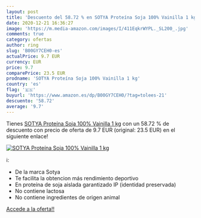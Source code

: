 ```yaml
---
layout: post
title: 'Descuento del 58.72 % en SOTYA Proteína Soja 100% Vainilla 1 kg'
date: 2020-12-21 16:36:27
image: 'https://m.media-amazon.com/images/I/411EqkrWYPL._SL200_.jpg'
comments: true
category: ofertas
author: ring
slug: 'B00GY7CEH0-es'
actualPrice: 9.7 EUR
currency: EUR
price: 9.7
comparePrice: 23.5 EUR
prodname: 'SOTYA Proteína Soja 100% Vainilla 1 kg'
country: 'es'
flag: '🇪🇸'
buyurl: 'https://www.amazon.es/dp/B00GY7CEH0/?tag=tolees-21'
descuento: '58.72'
average: '9.7'
---
```


Tienes [SOTYA Proteína Soja 100% Vainilla 1 kg](https://www.amazon.es/dp/B00GY7CEH0/?tag=tolees-21) con un 58.72 % de descuento con precio de oferta de 9.7 EUR (original: 23.5 EUR) en el siguiente enlace!

[![SOTYA Proteína Soja 100% Vainilla 1 kg](https://m.media-amazon.com/images/I/411EqkrWYPL._SL200_.jpg)](https://www.amazon.es/dp/B00GY7CEH0/?tag=tolees-21)

ℹ️:

- De la marca Sotya
- Te facilita la obtencion más rendimiento deportivo
- En proteína de soja aislada garantizado IP (identidad preservada)
- No contiene lactosa
- No contiene ingredientes de origen animal

[Accede a la oferta!!](https://www.amazon.es/dp/B00GY7CEH0/?tag=tolees-21)
